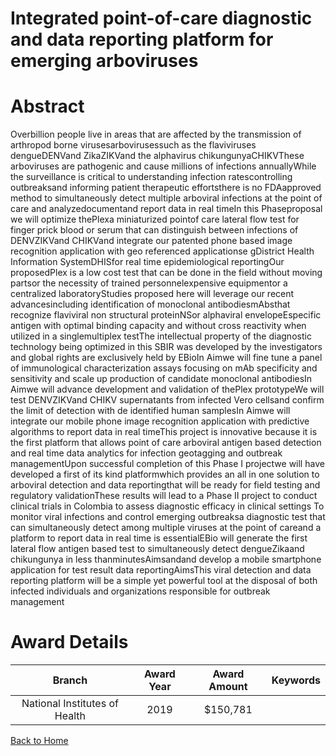 
Integrated point-of-care diagnostic and data reporting platform for emerging arboviruses
========================================================================================

# Abstract


Overbillion people live in areas that are affected by the transmission of arthropod borne virusesarbovirusessuch as the flaviviruses dengueDENVand ZikaZIKVand the alphavirus chikungunyaCHIKVThese arboviruses are pathogenic and cause millions of infections annuallyWhile the surveillance is critical to understanding infection ratescontrolling outbreaksand informing patient therapeutic effortsthere is no FDAapproved method to simultaneously detect multiple arboviral infections at the point of care and analyzedocumentand report data in real timeIn this Phaseproposal we will optimize thePlexa miniaturized pointof care lateral flow test for finger prick blood or serum that can distinguish between infections of DENVZIKVand CHIKVand integrate our patented phone based image recognition application with geo referenced applicationse gDistrict Health Information SystemDHISfor real time epidemiological reportingOur proposedPlex is a low cost test that can be done in the field without moving partsor the necessity of trained personnelexpensive equipmentor a centralized laboratoryStudies proposed here will leverage our recent advancesincluding identification of monoclonal antibodiesmAbsthat recognize flaviviral non structural proteinNSor alphaviral envelopeEspecific antigen with optimal binding capacity and without cross reactivity when utilized in a singlemultiplex testThe intellectual property of the diagnostic technology being optimized in this SBIR was developed by the investigators and global rights are exclusively held by EBioIn Aimwe will fine tune a panel of immunological characterization assays focusing on mAb specificity and sensitivity and scale up production of candidate monoclonal antibodiesIn Aimwe will advance development and validation of thePlex prototypeWe will test DENVZIKVand CHIKV supernatants from infected Vero cellsand confirm the limit of detection with de identified human samplesIn Aimwe will integrate our mobile phone image recognition application with predictive algorithms to report data in real timeThis project is innovative because it is the first platform that allows point of care arboviral antigen based detection and real time data analytics for infection geotagging and outbreak managementUpon successful completion of this Phase I projectwe will have developed a first of its kind platformwhich provides an all in one solution to arboviral detection and data reportingthat will be ready for field testing and regulatory validationThese results will lead to a Phase II project to conduct clinical trials in Colombia to assess diagnostic efficacy in clinical settings To monitor viral infections and control emerging outbreaksa diagnostic test that can simultaneously detect among multiple viruses at the point of careand a platform to report data in real time is essentialEBio will generate the first lateral flow antigen based test to simultaneously detect dengueZikaand chikungunya in less thanminutesAimsandand develop a mobile smartphone application for test result data reportingAimsThis viral detection and data reporting platform will be a simple yet powerful tool at the disposal of both infected individuals and organizations responsible for outbreak management  

# Award Details

|Branch|Award Year|Award Amount|Keywords|
| :---: | :---: | :---: | :---: |
|National Institutes of Health|2019|$150,781||
  
  


[Back to Home](https://github.com/chrischow/dod_sbir_awards/Reports/JH/#2386)